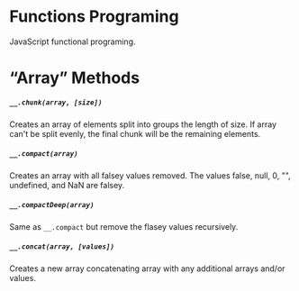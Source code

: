 # Functions Programing
JavaScript functional programing.

# “Array” Methods

##### `__.chunk(array, [size])`
Creates an array of elements split into groups the length of size. If array can't be split evenly, the final chunk will be the remaining elements.

##### `__.compact(array)`
Creates an array with all falsey values removed. The values false, null, 0, "", undefined, and NaN are falsey.

##### `__.compactDeep(array)`
Same as `__.compact` but remove the flasey values recursively.

##### `__.concat(array, [values])`
Creates a new array concatenating array with any additional arrays and/or values.
